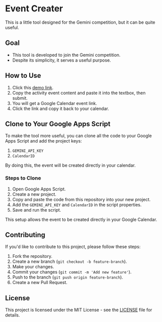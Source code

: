 # Event Creater

This is a little tool designed for the Gemini competition, but it can be quite useful.

## Goal

- This tool is developed to join the Gemini competition.
- Despite its simplicity, it serves a useful purpose.

## How to Use

1. Click this [demo link](https://script.google.com/macros/s/AKfycbwGINdLNvmEjtVUXxs7ZpKm_jcnk5Ish6VeN5JdZl6cj1iIG1tBbjLmKAQsD0IsBfS1/exec).
2. Copy the activity event content and paste it into the textbox, then submit.
3. You will get a Google Calendar event link.
4. Click the link and copy it back to your calendar.

## Clone to Your Google Apps Script

To make the tool more useful, you can clone all the code to your Google Apps Script and add the project keys:

1. `GEMINI_API_KEY`
2. `CalendarID`

By doing this, the event will be created directly in your calendar.

### Steps to Clone

1. Open Google Apps Script.
2. Create a new project.
3. Copy and paste the code from this repository into your new project.
4. Add the `GEMINI_API_KEY` and `CalendarID` in the script properties.
5. Save and run the script.

This setup allows the event to be created directly in your Google Calendar.

## Contributing

If you'd like to contribute to this project, please follow these steps:

1. Fork the repository.
2. Create a new branch (`git checkout -b feature-branch`).
3. Make your changes.
4. Commit your changes (`git commit -m 'Add new feature'`).
5. Push to the branch (`git push origin feature-branch`).
6. Create a new Pull Request.

## License

This project is licensed under the MIT License - see the [LICENSE](LICENSE) file for details.
